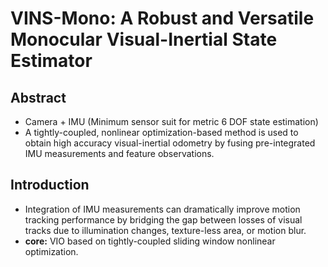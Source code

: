 # VINS-Mono: A Robust and Versatile Monocular Visual-Inertial State Estimator

## Abstract
- Camera + IMU (Minimum sensor suit for metric 6 DOF state estimation)
- A tightly-coupled, nonlinear optimization-based method is used to obtain high accuracy visual-inertial odometry by fusing pre-integrated IMU measurements and feature observations.

## Introduction
- Integration of IMU measurements can dramatically improve motion tracking performance by bridging the gap between losses of visual tracks due to illumination changes, texture-less area, or motion blur.
- **core:** VIO based on tightly-coupled sliding window nonlinear optimization.
